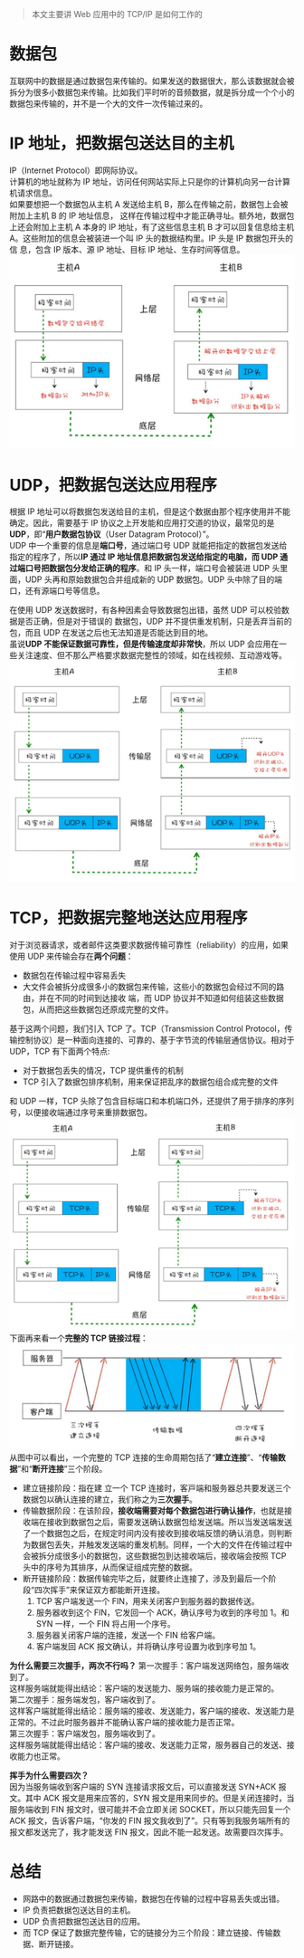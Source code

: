 > 本文主要讲 Web 应用中的 TCP/IP 是如何工作的

# 数据包

互联⽹中的数据是通过数据包来传输的。如果发送的数据很⼤，那么该数据就会被拆分为很多⼩数据包来传输。⽐如我们平时听的⾳频数据，就是拆分成⼀个个⼩的数据包来传输的，并不是⼀个⼤的⽂件⼀次传输过来的。

# IP 地址，把数据包送达目的主机

IP（Internet Protocol）即网际协议。  
计算机的地址就称为 IP 地址，访问任何网站实际上只是你的计算机向另一台计算机请求信息。  
如果要想把⼀个数据包从主机 A 发送给主机 B，那么在传输之前，数据包上会被附加上主机 B 的 IP 地址信息， 这样在传输过程中才能正确寻址。额外地，数据包上还会附加上主机 A 本⾝的 IP 地址，有了这些信息主机 B 才可以回复信息给主机 A。这些附加的信息会被装进⼀个叫 IP 头的数据结构⾥。IP 头是 IP 数据包开头的信 息，包含 IP 版本、源 IP 地址、⽬标 IP 地址、⽣存时间等信息。
![简化的IP网络三层传输模型](./static/简化的IP网络三层传输模型.png)

# UDP，把数据包送达应用程序

根据 IP 地址可以将数据包发送给目的主机，但是这个数据由那个程序使用并不能确定。因此，需要基于 IP 协议之上开发能和应用打交道的协议，最常见的是 **UDP**，即“**用户数据包协议**（User Datagram Protocol）”。  
UDP 中一个重要的信息是**端口号**，通过端⼝号 UDP 就能把指定的数据包发送给指定的程序了，所以**IP 通过 IP 地址信息把数据包发送给指定的电脑，⽽ UDP 通过端⼝号把数据包分发给正确的程序**。和 IP 头⼀样，端⼝号会被装进 UDP 头⾥⾯，UDP 头再和原始数据包合并组成新的 UDP 数据包。UDP 头中除了⽬的端⼝，还有源端⼝号等信息。

在使⽤ UDP 发送数据时，有各种因素会导致数据包出错，虽然 UDP 可以校验数据是否正确，但是对于错误的 数据包，UDP 并不提供重发机制，只是丢弃当前的包，⽽且 UDP 在发送之后也⽆法知道是否能达到⽬的地。  
虽说**UDP 不能保证数据可靠性，但是传输速度却⾮常快**，所以 UDP 会应⽤在⼀些关注速度、但不那么严格要求数据完整性的领域，如在线视频、互动游戏等。
![简化的UDP⽹络四层传输模型](./static/简化的UDP⽹络四层传输模型.png)

# TCP，把数据完整地送达应用程序

对于浏览器请求，或者邮件这类要求数据传输可靠性（reliability）的应⽤，如果使⽤ UDP 来传输会存在**两个问题**：

- 数据包在传输过程中容易丢失
- ⼤⽂件会被拆分成很多⼩的数据包来传输，这些⼩的数据包会经过不同的路由，并在不同的时间到达接收 端，⽽ UDP 协议并不知道如何组装这些数据包，从⽽把这些数据包还原成完整的⽂件。

基于这两个问题，我们引⼊ TCP 了。TCP（Transmission Control Protocol，传输控制协议）是⼀种⾯向连接的、可靠的、基于字节流的传输层通信协议。相对于 UDP，TCP 有下⾯两个特点:

- 对于数据包丢失的情况，TCP 提供重传的机制
- TCP 引入了数据包排序机制，用来保证把乱序的数据包组合成完整的文件

和 UDP 一样，TCP 头除了包含目标端口和本机端口外，还提供了用于排序的序列号，以便接收端通过序号来重排数据包。  
![简化的TCP⽹络四层传输模型](./static/简化的TCP⽹络四层传输模型.png)
下面再来看一个**完整的 TCP 链接过程**：
![⼀个TCP连接的⽣命周期](./static/⼀个TCP连接的⽣命周期.png)
从图中可以看出，⼀个完整的 TCP 连接的⽣命周期包括了“**建⽴连接**”、“**传输数据**”和“**断开连接**”三个阶段。

- 建立链接阶段：指在建 ⽴⼀个 TCP 连接时，客⼾端和服务器总共要发送三个数据包以确认连接的建⽴，我们称之为**三次握⼿**。
- 传输数据阶段：在该阶段，**接收端需要对每个数据包进⾏确认操作**，也就是接收端在接收到数据包之后，需要发送确认数据包给发送端。所以当发送端发送了⼀个数据包之后，在规定时间内没有接收到接收端反馈的确认消息，则判断为数据包丢失，并触发发送端的重发机制。同样，⼀个⼤的⽂件在传输过程中会被拆分成很多⼩的数据包，这些数据包到达接收端后，接收端会按照 TCP 头中的序号为其排序，从⽽保证组成完整的数据。
- 断开链接阶段：数据传输完毕之后，就要终⽌连接了，涉及到最后⼀个阶段“四次挥⼿”来保证双⽅都能断开连接。
  1. TCP 客户端发送一个 FIN，用来关闭客户到服务器的数据传送。
  2. 服务器收到这个 FIN，它发回一个 ACK，确认序号为收到的序号加 1。和 SYN 一样，一个 FIN 将占用一个序号。
  3. 服务器关闭客户端的连接，发送一个 FIN 给客户端。
  4. 客户端发回 ACK 报文确认，并将确认序号设置为收到序号加 1。

**为什么需要三次握手，两次不行吗？**
第一次握手：客户端发送网络包，服务端收到了。  
这样服务端就能得出结论：客户端的发送能力、服务端的接收能力是正常的。  
第二次握手：服务端发包，客户端收到了。  
这样客户端就能得出结论：服务端的接收、发送能力，客户端的接收、发送能力是正常的。不过此时服务器并不能确认客户端的接收能力是否正常。  
第三次握手：客户端发包，服务端收到了。  
这样服务端就能得出结论：客户端的接收、发送能力正常，服务器自己的发送、接收能力也正常。

**挥手为什么需要四次？**  
因为当服务端收到客户端的 SYN 连接请求报文后，可以直接发送 SYN+ACK 报文。其中 ACK 报文是用来应答的，SYN 报文是用来同步的。但是关闭连接时，当服务端收到 FIN 报文时，很可能并不会立即关闭 SOCKET，所以只能先回复一个 ACK 报文，告诉客户端，“你发的 FIN 报文我收到了”。只有等到我服务端所有的报文都发送完了，我才能发送 FIN 报文，因此不能一起发送。故需要四次挥手。

# 总结

- 网路中的数据通过数据包来传输，数据包在传输的过程中容易丢失或出错。
- IP 负责把数据包送达目的主机。
- UDP 负责把数据包送达目的应用。
- 而 TCP 保证了数据完整传输，它的链接分为三个阶段：建立链接、传输数据、断开链接。
